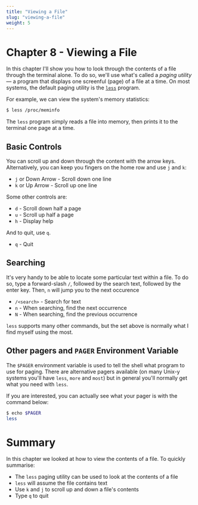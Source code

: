```yaml
---
title: "Viewing a File"
slug: "viewing-a-file"
weight: 5
---
```


# Chapter 8 - Viewing a File

In this chapter I'll show you how to look through the contents of a file through the terminal alone. 
To do so, we'll use what's called a *paging utility*&mdash; a program that displays one screenful (page) of a file at a time.
On most systems, the default paging utility is the 
[`less`](https://www.greenwoodsoftware.com/less/) program. 

For example, we can view the system's memory statistics:

```sh
$ less /proc/meminfo
```

The `less` program simply reads a file into memory, then prints it to the terminal one page at a time.

## Basic Controls 

You can scroll up and down through the content with the arrow keys. 
Alternatively, you can keep you fingers on the home row and use `j` and `k`:
- `j` or Down Arrow - Scroll down one line
- `k` or Up Arrow - Scroll up one line

Some other controls are:
- `d` - Scroll down half a page
- `u` - Scroll up half a page
- `h` - Display help

And to quit, use `q`.
- `q` - Quit

## Searching 
It's very handy to be able to locate some particular text within a file.
To do so, type a forward-slash `/`, followed by the search text, followed by the
enter key.
Then, `n` will jump you to the next occurence
- `/<search>` - Search for text
- `n` - When searching, find the next occurrence
- `N` - When searching, find the previous occurrence

`less` supports many other commands, but the set above is normally what I find myself using the most.

## Other pagers and `PAGER` Environment Variable

The `$PAGER` environment variable is used to tell the shell what program to use for paging. 
There are alternative pagers available (on many Unix-y systems you'll have `less`, `more` and `most`) but in general you'll normally get what you need with `less`.

If you are interested, you can actually see what your pager is with the command below:

```sh
$ echo $PAGER
less
```

# Summary

In this chapter we looked at how to view the contents of a file. To quickly summarise:

- The `less` paging utility can be used to look at the contents of a file 
- `less` will assume the file contains text
- Use `k` and `j` to scroll up and down a file's contents
- Type `q` to quit
